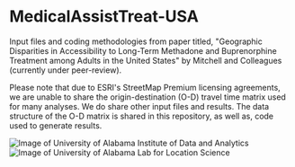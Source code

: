 # MedicalAssistTreat-USA
Input files and coding methodologies from paper titled, "Geographic Disparities in Accessibility to Long-Term Methadone and Buprenorphine Treatment among Adults in the United States" by Mitchell and Colleagues (currently under peer-review).


Please note that due to ESRI's StreetMap Premium licensing agreements, we are unable to share the origin-destination (O-D) travel time matrix used for many analyses. We do share other input files and results. The data structure of the O-D matrix is shared in this repository, as well as, code used to generate results.

![Image of University of Alabama Institute of Data and Analytics](https://github.com/lewis060-UAT/xcjvb_2363/blob/master/Images/CapstoneA2Logo.InstituteDataAnalytics.png?raw=true)
![Image of University of Alabama Lab for Location Science](https://github.com/lewis060-UAT/xcjvb_2363/blob/master/Images/lablocsci_logo_bg.png?raw=true)
